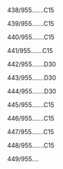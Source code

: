 438/955.......C15 


439/955.......C15 


440/955.......C15 


441/955.......C15 


442/955.......D30 


443/955.......D30 


444/955.......D30 


445/955.......C15 


446/955.......C15 


447/955.......C15 


448/955.......C15 


449/955.... 

